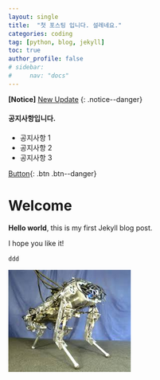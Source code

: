 ```yaml
---
layout: single
title:  "첫 포스팅 입니다. 설레네요."
categories: coding
tag: [python, blog, jekyll] 
toc: true 
author_profile: false
# sidebar:
#     nav: "docs"
---
```

**[Notice]** [New Update](https://kimdoyoung1997.github.io/)
{: .notice--danger}

<div class="notice--success">
<h4>공지사항입니다.</h4>
<ul>
    <li>공지사항 1</li>
    <li>공지사항 2</li>
    <li>공지사항 3</li>
</ul>

</div>

[Button](https://naver.com){: .btn .btn--danger}

# Welcome

**Hello world**, this is my first Jekyll blog post.

I hope you like it!

```python
ddd
```

![download](../images/2024-10-08-first/download.jpeg)
